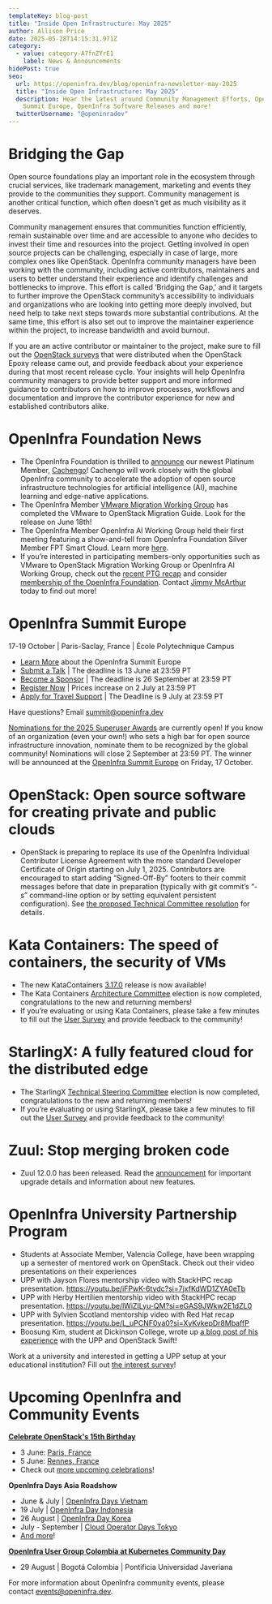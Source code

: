 ```yaml
---
templateKey: blog-post
title: "Inside Open Infrastructure: May 2025"
author: Allison Price
date: 2025-05-28T14:15:31.971Z
category:
  - value: category-A7fnZYrE1
    label: News & Announcements
hidePost: true
seo:
  url: https://openinfra.dev/blog/openinfra-newsletter-may-2025
  title: "Inside Open Infrastructure: May 2025"
  description: Hear the latest around Community Management Efforts, OpenInfra
    Summit Europe, OpenInfra Software Releases and more!
  twitterUsername: "@openinradev"
---
```

# Bridging the Gap

Open source foundations play an important role in the ecosystem through crucial services, like trademark management, marketing and events they provide to the communities they support. Community management is another critical function, which often doesn't get as much visibility as it deserves.

Community management ensures that communities function efficiently, remain sustainable over time and are accessible to anyone who decides to invest their time and resources into the project. Getting involved in open source projects can be challenging, especially in case of large, more complex ones like OpenStack. OpenInfra community managers have been working with the community, including active contributors, maintainers and users to better understand their experience and identify challenges and bottlenecks to improve. This effort is called ‘Bridging the Gap,' and it targets to further improve the OpenStack community’s accessibility to individuals and organizations who are looking into getting more deeply involved, but need help to take next steps towards more substantial contributions. At the same time, this effort is also set out to improve the maintainer experience within the project, to increase bandwidth and avoid burnout.

If you are an active contributor or maintainer to the project, make sure to fill out the [OpenStack surveys](https://lists.openstack.org/archives/list/openstack-discuss@lists.openstack.org/message/3RZVTYLY5KIBLXG4DRBDUM7RF34HDXNU/) that were distributed when the OpenStack Epoxy release came out, and provide feedback about your experience during that most recent release cycle. Your insights will help OpenInfra community managers to provide better support and more informed guidance to contributors on how to improve processes, workflows and documentation and improve the contributor experience for new and established contributors alike.



# OpenInfra Foundation News

* The OpenInfra Foundation is thrilled to [announce](https://openinfra.org/blog/cachengo-openinfra-platinum-member) our newest Platinum Member, [Cachengo](https://cachengo.com/)! Cachengo will work closely with the global OpenInfra community to accelerate the adoption of open source infrastructure technologies for artificial intelligence (AI), machine learning and edge-native applications.
* The OpenInfra Member [VMware Migration Working Group](https://www.openstack.org/vmware-migration-to-openstack) has completed the VMware to OpenStack Migration Guide. Look for the release on June 18th!
* The OpenInfra Member OpenInfra AI Working Group held their first meeting featuring a show-and-tell from OpenInfra Foundation Silver Member FPT Smart Cloud. Learn more [here](https://superuser.openinfra.org/articles/openstack-delivers-efficiency-cost-savings-for-powering-ai-workloads/).
* If you’re interested in participating members-only opportunities such as VMware to OpenStack Migration Working Group or OpenInfra AI Working Group, check out the [recent PTG recap](https://openinfra.org/blog/vmware-ai-working-groups-ptg) and consider [membership of the OpenInfra Foundation](https://openinfra.dev/join/members/). Contact [Jimmy McArthur](mailto:jimmy@openinfra.dev) today to find out more!



# OpenInfra Summit Europe

17-19 October | Paris-Saclay, France | École Polytechnique Campus

* [Learn More](https://summit2025.openinfra.org/) about the OpenInfra Summit Europe
* [Submit a Talk](https://summit2025.openinfra.org/cfp/) | The deadline is 13 June at 23:59 PT
* [Become a Sponsor](https://summit2025.openinfra.org/sponsor/) | The deadline is 26 September at 23:59 PT
* [Register Now](https://openinfrasummit25.dakini-pco.com/) | Prices increase on 2 July at 23:59 PT
* [Apply for Travel Support](https://openinfrafoundation.formstack.com/forms/openinfra_tsp) | The Deadline is 9 July at 23:59 PT

Have questions? Email [summit@openinfra.dev](mailto:summit@openinfra.dev) 

[Nominations for the 2025 Superuser Awards](https://openinfrafoundation.formstack.com/forms/superuserawards2025) are currently open! If you know of an organization (even your own!) who sets a high bar for open source infrastructure innovation, nominate them to be recognized by the global community! Nominations will close 2 September at 23:59 PT. The winner will be announced at the [OpenInfra Summit Europe](https://summit2025.openinfra.org/) on Friday, 17 October.

# OpenStack: Open source software for creating private and public clouds

* OpenStack is preparing to replace its use of the OpenInfra Individual Contributor License Agreement with the more standard Developer Certificate of Origin starting on July 1, 2025. Contributors are encouraged to start adding “Signed-Off-By” footers to their commit messages before that date in preparation (typically with git commit’s “-s” command-line option or by setting equivalent persistent configuration). See [the proposed Technical Committee resolution](https://review.opendev.org/950463) for details.

# Kata Containers: The speed of containers, the security of VMs

* The new KataContainers [3.17.0](https://github.com/kata-containers/kata-containers/releases) release is now available!
* The Kata Containers [Architecture Committee](https://github.com/kata-containers/community?tab=readme-ov-file#architecture-committee) election is now completed, congratulations to the new and returning members!
* If you’re evaluating or using Kata Containers, please take a few minutes to fill out the [User Survey](https://openinfrafoundation.formstack.com/forms/kata_containers_user_survey) and provide feedback to the community!

# StarlingX: A fully featured cloud for the distributed edge

* The StarlingX [Technical Steering Committee](https://docs.starlingx.io/governance/reference/tsc/index.html) election is now completed, congratulations to the new and returning members!
* If you’re evaluating or using StarlingX, please take a few minutes to fill out the [User Survey](https://openinfrafoundation.formstack.com/forms/starlingx_user_survey) and provide feedback to the community!

# Zuul: Stop merging broken code

* Zuul 12.0.0 has been released. Read the [announcement](https://lists.zuul-ci.org/archives/list/zuul-announce@lists.zuul-ci.org/thread/RU5EPJO22Q64ME73RXEA3ZW4IGPJXDPD/) for important upgrade details and information about new features.

# **OpenInfra University Partnership Program** 

* Students at Associate Member, Valencia College, have been wrapping up a semester of mentored work on OpenStack. Check out their video presentations on their experiences
* UPP with Jayson Flores mentorship video with StackHPC recap presentation. <https://youtu.be/iFPwK-6tydc?si=7jxfKdWD1ZYA0eTb>
* UPP with Herby Hertilien mentorship video with StackHPC recap presentation. <https://youtu.be/lWiZILyu-QM?si=eGAS9JWkw2E1dZL0>
* UPP with Sylvien Scotland mentorship video with Red Hat recap presentation. <https://youtu.be/L_uPCNF0ya0?si=XyKvkepDr8MbaffP>
* Boosung Kim, student at Dickinson College, wrote up [a blog post of his experience](https://www.openstack.org/blog/students-of-openstack-meet-boosung-kim/) with the UPP and OpenStack Swift! 

Work at a university and interested in getting a UPP setup at your educational institution? Fill out [the interest survey](https://openinfrafoundation.formstack.com/forms/university_partnership_program_interest)!

# **Upcoming OpenInfra and Community Events**

**[Celebrate OpenStack's 15th Birthday](https://www.openstack.org/blog/celebrating-15-years-of-openstack/)**  

* 3 June: [Paris, France](https://www.meetup.com/openstack-france/events/307492285/?eventOrigin=group_upcoming_events)
* 5 June: [Rennes, France](https://www.meetup.com/fr-FR/openstack-rennes/events/306903998/)
* Check out [more upcoming celebrations](https://www.openstack.org/blog/celebrating-15-years-of-openstack/)!

**OpenInfra Days Asia Roadshow**

* June & July | [OpenInfra Days Vietnam](https://www.vietopeninfra.org/void2025)
* 19 July | [OpenInfra Day Indonesia](https://www.linkedin.com/posts/openinfraid_openinfra-oid2025-openinfraid-ugcPost-7319909725951643648-UeNl?utm_source=share&utm_medium=member_desktop&rcm=ACoAACkFmC4BAjY_ZaQQLbuPSV1vjFRU6hVE5Pk) 
* 26 August | [OpenInfra Day Korea](https://openinfradays.kr/)
* July - September | [Cloud Operator Days Tokyo](https://cloudopsdays.com/)
* [And more](https://openinfra.org/days)!

**[OpenInfra User Group Colombia at Kubernetes Community Day](https://www.meetup.com/colombia-openinfra-user-group/events/307096751/)** 

* 29 August | Bogotá Colombia | Pontificia Universidad Javeriana

For more information about OpenInfra community events, please contact [events@openinfra.dev](mailto:events@openinfra.dev).